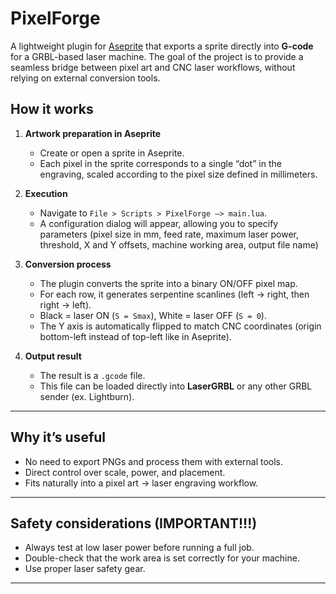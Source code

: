 # PixelForge

A lightweight plugin for [Aseprite](https://www.aseprite.org/) that exports a sprite directly into **G-code** for a GRBL-based laser machine. The goal of the project is to provide a seamless bridge between pixel art and CNC laser workflows, without relying on external conversion tools.

## How it works

1. **Artwork preparation in Aseprite**  
   - Create or open a sprite in Aseprite.  
   - Each pixel in the sprite corresponds to a single “dot” in the engraving, scaled according to the pixel size defined in millimeters.

2. **Execution**  
   - Navigate to `File > Scripts > PixelForge –> main.lua`.  
   - A configuration dialog will appear, allowing you to specify parameters (pixel size in mm, feed rate, maximum laser power, threshold, X and Y offsets, machine working area, output file name)

3. **Conversion process**  
   - The plugin converts the sprite into a binary ON/OFF pixel map.  
   - For each row, it generates serpentine scanlines (left → right, then right → left).  
   - Black = laser ON (`S = Smax`), White = laser OFF (`S = 0`).  
   - The Y axis is automatically flipped to match CNC coordinates (origin bottom-left instead of top-left like in Aseprite).

4. **Output result**  
   - The result is a `.gcode` file.
   - This file can be loaded directly into **LaserGRBL** or any other GRBL sender (ex. Lightburn).

---

##  Why it’s useful

- No need to export PNGs and process them with external tools.  
- Direct control over scale, power, and placement.  
- Fits naturally into a pixel art → laser engraving workflow.

---

##  Safety considerations (IMPORTANT!!!)

- Always test at low laser power before running a full job.  
- Double-check that the work area is set correctly for your machine.  
- Use proper laser safety gear.

---
